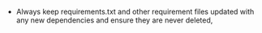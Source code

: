 - Always keep requirements.txt and other requirement files  updated with any new dependencies and ensure they are never deleted,
